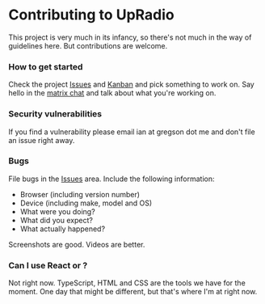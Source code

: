 # Contributing to UpRadio

This project is very much in its infancy, so there's not much in the way of guidelines here. But contributions are welcome.

### How to get started

Check the project [Issues](https://github.com/iangregson/upradio/issues) and [Kanban](https://github.com/iangregson/upradio/projects/1) and pick something to work on. Say hello in the [matrix chat](https://matrix.to/#/!tabwwSGkCTKBdIJgVw:matrix.org?via=matrix.org) and talk about what you're working on.

### Security vulnerabilities

If you find a vulnerability please email ian at gregson dot me and don't file an issue right away.

### Bugs

File bugs in the [Issues](https://github.com/iangregson/upradio/issues) area. Include the following information:

* Browser (including version number)
* Device (including make, model and OS)
* What were you doing?
* What did you expect?
* What actually happened?

Screenshots are good. Videos are better.

### Can I use React or <insert other framework here>?

Not right now. TypeScript, HTML and CSS are the tools we have for the moment. One day that might be different, but that's where I'm at right now.